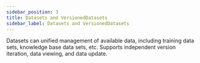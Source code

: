 ```yaml
---
sidebar_position: 3
title: Datasets and VersionedDatasets
sidebar_label: Datasets and VersionedDatasets
---
```


Datasets can unified management of available data, including training data sets, knowledge base data sets, etc. Supports independent version iteration, data viewing, and data update.
